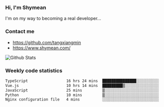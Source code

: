### Hi, I'm Shymean

I'm on my way to becoming a real developer...

### Contact me

- <https://github.com/tangxiangmin>
- <https://www.shymean.com/>

![Github Stats](https://github-readme-stats.vercel.app/api?username=tangxiangmin&show_icons=true&theme=dark)


###  Weekly code statistics

<!--START_SECTION:waka-->

```txt
TypeScript                 16 hrs 24 mins  ███████████████░░░░░░░░░░   59.75 %
Vue.js                     10 hrs 14 mins  █████████▒░░░░░░░░░░░░░░░   37.32 %
JavaScript                 25 mins         ▒░░░░░░░░░░░░░░░░░░░░░░░░   01.53 %
Python                     10 mins         ▒░░░░░░░░░░░░░░░░░░░░░░░░   00.67 %
Nginx configuration file   4 mins          ░░░░░░░░░░░░░░░░░░░░░░░░░   00.28 %
```

<!--END_SECTION:waka-->